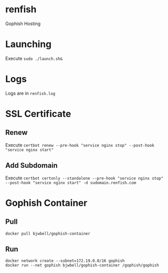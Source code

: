 # renfish
Gophish Hosting

# Launching
Execute `sudo ./launch.sh&`

# Logs
Logs are in `renfish.log`

# SSL Certificate

## Renew
Execute `certbot renew --pre-hook "service nginx stop" --post-hook "service nginx start"`

## Add Subdomain
Execute `certbot certonly --standalone --pre-hook "service nginx stop" --post-hook "service nginx start" -d sudomain.renfish.com`

# Gophish Container

## Pull

```
docker pull bjwbell/gophish-container
```

## Run

```
docker network create --subnet=172.19.0.0/16 gophish
docker run --net gophish bjwbell/gophish-container /gophish/gophish
```
